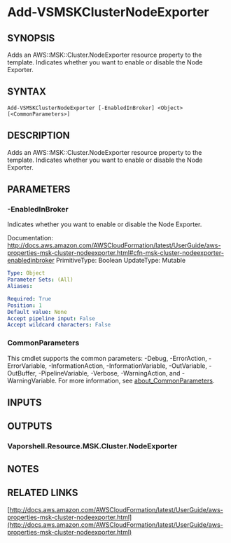 # Add-VSMSKClusterNodeExporter

## SYNOPSIS
Adds an AWS::MSK::Cluster.NodeExporter resource property to the template.
Indicates whether you want to enable or disable the Node Exporter.

## SYNTAX

```
Add-VSMSKClusterNodeExporter [-EnabledInBroker] <Object> [<CommonParameters>]
```

## DESCRIPTION
Adds an AWS::MSK::Cluster.NodeExporter resource property to the template.
Indicates whether you want to enable or disable the Node Exporter.

## PARAMETERS

### -EnabledInBroker
Indicates whether you want to enable or disable the Node Exporter.

Documentation: http://docs.aws.amazon.com/AWSCloudFormation/latest/UserGuide/aws-properties-msk-cluster-nodeexporter.html#cfn-msk-cluster-nodeexporter-enabledinbroker
PrimitiveType: Boolean
UpdateType: Mutable

```yaml
Type: Object
Parameter Sets: (All)
Aliases:

Required: True
Position: 1
Default value: None
Accept pipeline input: False
Accept wildcard characters: False
```

### CommonParameters
This cmdlet supports the common parameters: -Debug, -ErrorAction, -ErrorVariable, -InformationAction, -InformationVariable, -OutVariable, -OutBuffer, -PipelineVariable, -Verbose, -WarningAction, and -WarningVariable. For more information, see [about_CommonParameters](http://go.microsoft.com/fwlink/?LinkID=113216).

## INPUTS

## OUTPUTS

### Vaporshell.Resource.MSK.Cluster.NodeExporter
## NOTES

## RELATED LINKS

[http://docs.aws.amazon.com/AWSCloudFormation/latest/UserGuide/aws-properties-msk-cluster-nodeexporter.html](http://docs.aws.amazon.com/AWSCloudFormation/latest/UserGuide/aws-properties-msk-cluster-nodeexporter.html)

